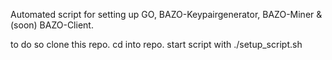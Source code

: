 Automated script for setting up GO,  BAZO-Keypairgenerator, BAZO-Miner & (soon) BAZO-Client.

to do so clone this repo. cd into repo. start script with ./setup_script.sh 
